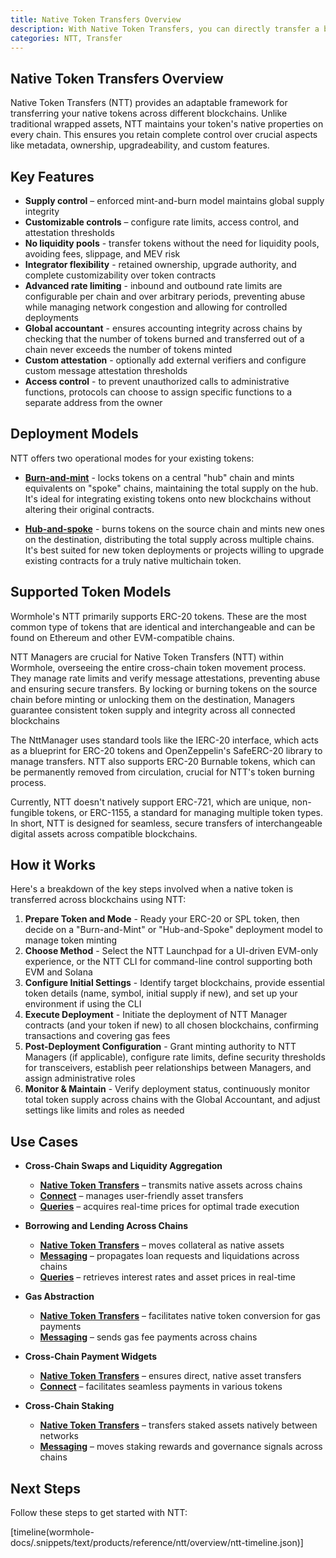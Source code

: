 ```yaml
---
title: Native Token Transfers Overview
description: With Native Token Transfers, you can directly transfer a blockchain's native assets across various connected networks.
categories: NTT, Transfer
---
```


## Native Token Transfers Overview

Native Token Transfers (NTT) provides an adaptable framework for transferring your native tokens across different blockchains. Unlike traditional wrapped assets, NTT maintains your token's native properties on every chain. This ensures you retain complete control over crucial aspects like metadata, ownership, upgradeability, and custom features.

## Key Features

- **Supply control** – enforced mint-and-burn model maintains global supply integrity
- **Customizable controls** – configure rate limits, access control, and attestation thresholds
- **No liquidity pools** - transfer tokens without the need for liquidity pools, avoiding fees, slippage, and MEV risk
- **Integrator flexibility** - retained ownership, upgrade authority, and complete customizability over token contracts
- **Advanced rate limiting** - inbound and outbound rate limits are configurable per chain and over arbitrary periods, preventing abuse while managing network congestion and allowing for controlled deployments 
- **Global accountant** - ensures accounting integrity across chains by checking that the number of tokens burned and transferred out of a chain never exceeds the number of tokens minted
- **Custom attestation** - optionally add external verifiers and configure custom message attestation thresholds
- **Access control** - to prevent unauthorized calls to administrative functions, protocols can choose to assign specific functions to a separate address from the owner


## Deployment Models

NTT offers two operational modes for your existing tokens: 

- **[Burn-and-mint](todo)** -  locks tokens on a central "hub" chain and mints equivalents on "spoke" chains, maintaining the total supply on the hub. It's ideal for integrating existing tokens onto new blockchains without altering their original contracts.

- **[Hub-and-spoke](todo)** - burns tokens on the source chain and mints new ones on the destination, distributing the total supply across multiple chains. It's best suited for new token deployments or projects willing to upgrade existing contracts for a truly native multichain token.

## Supported Token Models

Wormhole's NTT primarily supports ERC-20 tokens. These are the most common type of tokens that are identical and interchangeable and can be found on Ethereum and other EVM-compatible chains.

NTT Managers are crucial for Native Token Transfers (NTT) within Wormhole, overseeing the entire cross-chain token movement process. They manage rate limits and verify message attestations, preventing abuse and ensuring secure transfers. By locking or burning tokens on the source chain before minting or unlocking them on the destination, Managers guarantee consistent token supply and integrity across all connected blockchains

The NttManager uses standard tools like the IERC-20 interface, which acts as a blueprint for ERC-20 tokens and OpenZeppelin's SafeERC-20 library to manage transfers. NTT also supports ERC-20 Burnable tokens, which can be permanently removed from circulation, crucial for NTT's token burning process.

Currently, NTT doesn't natively support ERC-721, which are unique, non-fungible tokens, or ERC-1155, a standard for managing multiple token types. In short, NTT is designed for seamless, secure transfers of interchangeable digital assets across compatible blockchains.

## How it Works

Here's a breakdown of the key steps involved when a native token is transferred across blockchains using NTT:

1. **Prepare Token and Mode** - Ready your ERC-20 or SPL token, then decide on a "Burn-and-Mint" or "Hub-and-Spoke" deployment model to manage token minting
2. **Choose Method** - Select the NTT Launchpad for a UI-driven EVM-only experience, or the NTT CLI for command-line control supporting both EVM and Solana
3. **Configure Initial Settings** - Identify target blockchains, provide essential token details (name, symbol, initial supply if new), and set up your environment if using the CLI
4. **Execute Deployment** - Initiate the deployment of NTT Manager contracts (and your token if new) to all chosen blockchains, confirming transactions and covering gas fees
5. **Post-Deployment Configuration** - Grant minting authority to NTT Managers (if applicable), configure rate limits, define security thresholds for transceivers, establish peer relationships between Managers, and assign administrative roles
6. **Monitor & Maintain** - Verify deployment status, continuously monitor total token supply across chains with the Global Accountant, and adjust settings like limits and roles as needed

## Use Cases 

- **Cross-Chain Swaps and Liquidity Aggregation**

    - [**Native Token Transfers**](/docs/products/native-token-transfers/get-started/) – transmits native assets across chains
    - [**Connect**](/docs/products/connect/overview/) – manages user-friendly asset transfers
    - [**Queries**](/docs/products/queries/overview/) – acquires real-time prices for optimal trade execution

- **Borrowing and Lending Across Chains**

    - [**Native Token Transfers**](/docs/products/native-token-transfers/get-started/) – moves collateral as native assets
    - [**Messaging**](/docs/products/messaging/overview/) – propagates loan requests and liquidations across chains
    - [**Queries**](/docs/products/queries/overview/) – retrieves  interest rates and asset prices in real-time

- **Gas Abstraction**

    - [**Native Token Transfers**](/docs/products/native-token-transfers/get-started/) – facilitates native token conversion for gas payments
    - [**Messaging**](/docs/products/messaging/overview/) – sends gas fee payments across chains

- **Cross-Chain Payment Widgets**

    - [**Native Token Transfers**](/docs/products/native-token-transfers/get-started/) – ensures direct, native asset transfers
    - [**Connect**](/docs/products/connect/overview/) – facilitates seamless payments in various tokens

- **Cross-Chain Staking**

    - [**Native Token Transfers**](/docs/products/native-token-transfers/get-started/) – transfers staked assets natively between networks
    - [**Messaging**](/docs/products/messaging/overview/) – moves staking rewards and governance signals across chains

## Next Steps

Follow these steps to get started with NTT:

[timeline(wormhole-docs/.snippets/text/products/reference/ntt/overview/ntt-timeline.json)]